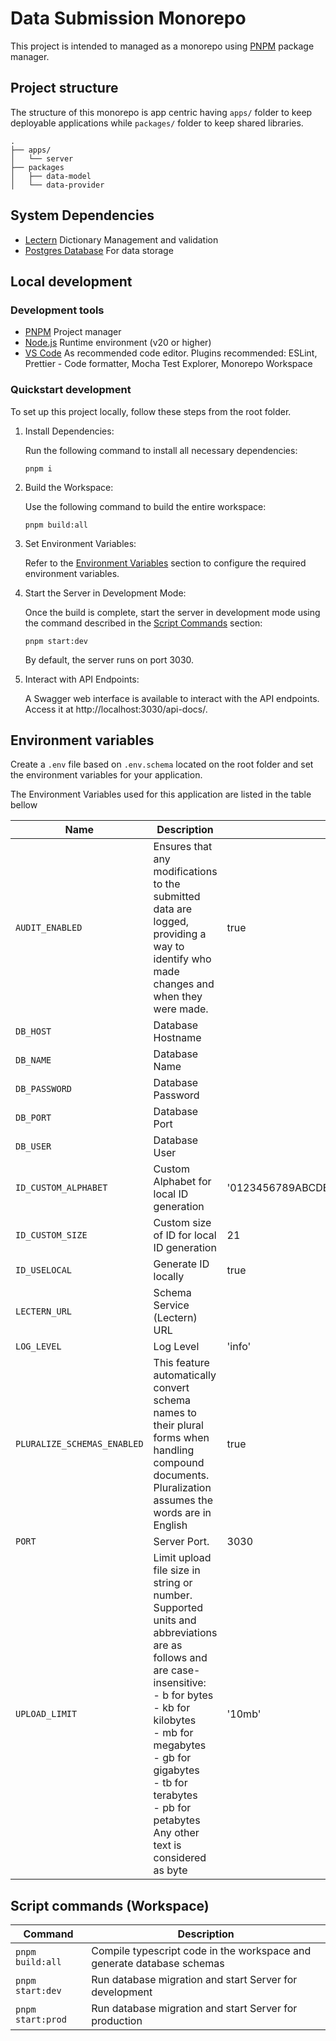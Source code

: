 # Data Submission Monorepo

This project is intended to managed as a monorepo using [PNPM](https://pnpm.io/) package manager.

## Project structure

The structure of this monorepo is app centric having `apps/` folder to keep deployable applications while `packages/` folder to keep shared libraries.

```
.
├── apps/
│   └── server
├── packages
│   ├── data-model
│   └── data-provider
```

## System Dependencies

- [Lectern](https://github.com/overture-stack/lectern) Dictionary Management and validation
- [Postgres Database](https://www.postgresql.org/) For data storage

## Local development

### Development tools

- [PNPM](https://pnpm.io/) Project manager
- [Node.js](https://nodejs.org/en) Runtime environment (v20 or higher)
- [VS Code](https://code.visualstudio.com/) As recommended code editor. Plugins recommended: ESLint, Prettier - Code formatter, Mocha Test Explorer, Monorepo Workspace

### Quickstart development

To set up this project locally, follow these steps from the root folder.

1. Install Dependencies:

   Run the following command to install all necessary dependencies:

   ```
   pnpm i
   ```

2. Build the Workspace:

   Use the following command to build the entire workspace:

   ```
   pnpm build:all
   ```

3. Set Environment Variables:

   Refer to the [Environment Variables](#environment-variables) section to configure the required environment variables.

4. Start the Server in Development Mode:

   Once the build is complete, start the server in development mode using the command described in the [Script Commands](#script-commands-workspace) section:

   ```
   pnpm start:dev
   ```

   By default, the server runs on port 3030.

5. Interact with API Endpoints:

   A Swagger web interface is available to interact with the API endpoints. Access it at http://localhost:3030/api-docs/.

## Environment variables

Create a `.env` file based on `.env.schema` located on the root folder and set the environment variables for your application.

The Environment Variables used for this application are listed in the table bellow

| Name                        | Description                                                                                                                                                                                                                                                                                          | Default                                |
| --------------------------- | ---------------------------------------------------------------------------------------------------------------------------------------------------------------------------------------------------------------------------------------------------------------------------------------------------- | -------------------------------------- |
| `AUDIT_ENABLED`             | Ensures that any modifications to the submitted data are logged, providing a way to identify who made changes and when they were made.                                                                                                                                                               | true                                   |
| `DB_HOST`                   | Database Hostname                                                                                                                                                                                                                                                                                    |                                        |
| `DB_NAME`                   | Database Name                                                                                                                                                                                                                                                                                        |                                        |
| `DB_PASSWORD`               | Database Password                                                                                                                                                                                                                                                                                    |                                        |
| `DB_PORT`                   | Database Port                                                                                                                                                                                                                                                                                        |                                        |
| `DB_USER`                   | Database User                                                                                                                                                                                                                                                                                        |                                        |
| `ID_CUSTOM_ALPHABET`        | Custom Alphabet for local ID generation                                                                                                                                                                                                                                                              | '0123456789ABCDEFGHIJKLMNOPQRSTUVWXYZ' |
| `ID_CUSTOM_SIZE`            | Custom size of ID for local ID generation                                                                                                                                                                                                                                                            | 21                                     |
| `ID_USELOCAL`               | Generate ID locally                                                                                                                                                                                                                                                                                  | true                                   |
| `LECTERN_URL`               | Schema Service (Lectern) URL                                                                                                                                                                                                                                                                         |                                        |
| `LOG_LEVEL`                 | Log Level                                                                                                                                                                                                                                                                                            | 'info'                                 |
| `PLURALIZE_SCHEMAS_ENABLED` | This feature automatically convert schema names to their plural forms when handling compound documents. Pluralization assumes the words are in English                                                                                                                                               | true                                   |
| `PORT`                      | Server Port.                                                                                                                                                                                                                                                                                         | 3030                                   |
| `UPLOAD_LIMIT`              | Limit upload file size in string or number. <br>Supported units and abbreviations are as follows and are case-insensitive: <br> - b for bytes<br> - kb for kilobytes<br>- mb for megabytes<br>- gb for gigabytes<br>- tb for terabytes<br>- pb for petabytes<br>Any other text is considered as byte | '10mb'                                 |

## Script commands (Workspace)

| Command           | Description                                                            |
| ----------------- | ---------------------------------------------------------------------- |
| `pnpm build:all`  | Compile typescript code in the workspace and generate database schemas |
| `pnpm start:dev`  | Run database migration and start Server for development                |
| `pnpm start:prod` | Run database migration and start Server for production                 |
